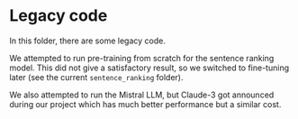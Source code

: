 # Legacy code

In this folder, there are some legacy code. 

We attempted to run pre-training from scratch for the sentence ranking model. This did not give a satisfactory result, so we switched to fine-tuning later (see the current `sentence_ranking` folder).

We also attempted to run the Mistral LLM, but Claude-3 got announced during our project which has much better performance but a similar cost.